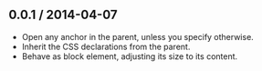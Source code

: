 ## 0.0.1 / 2014-04-07

- Open any anchor in the parent, unless you specify otherwise.
- Inherit the CSS declarations from the parent.
- Behave as block element, adjusting its size to its content.
